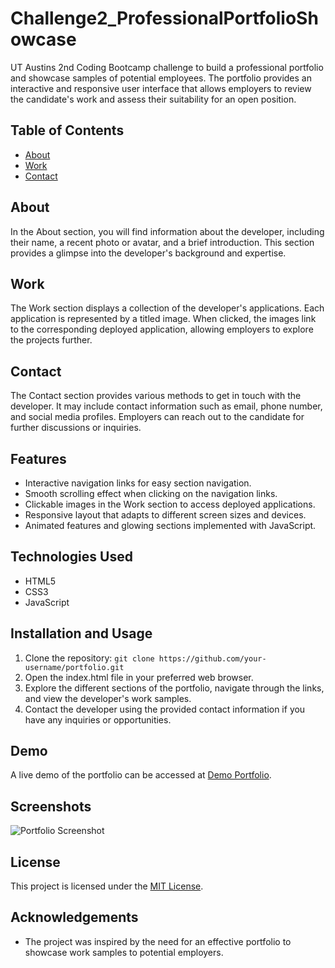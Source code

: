 # Challenge2_ProfessionalPortfolioShowcase
UT Austins 2nd Coding Bootcamp challenge to build a professional portfolio and showcase samples of potential employees.
The portfolio provides an interactive and responsive user interface that allows employers to review the candidate's work and assess their suitability for an open position.

## Table of Contents
- [About](#about)
- [Work](#work)
- [Contact](#contact)

## About
In the About section, you will find information about the developer, including their name, a recent photo or avatar, and a brief introduction. This section provides a glimpse into the developer's background and expertise.

## Work
The Work section displays a collection of the developer's applications. Each application is represented by a titled image. When clicked, the images link to the corresponding deployed application, allowing employers to explore the projects further.

## Contact
The Contact section provides various methods to get in touch with the developer. It may include contact information such as email, phone number, and social media profiles. Employers can reach out to the candidate for further discussions or inquiries.

## Features
- Interactive navigation links for easy section navigation.
- Smooth scrolling effect when clicking on the navigation links.
- Clickable images in the Work section to access deployed applications.
- Responsive layout that adapts to different screen sizes and devices.
- Animated features and glowing sections implemented with JavaScript.

## Technologies Used
- HTML5
- CSS3
- JavaScript

## Installation and Usage
1. Clone the repository: `git clone https://github.com/your-username/portfolio.git`
2. Open the index.html file in your preferred web browser.
3. Explore the different sections of the portfolio, navigate through the links, and view the developer's work samples.
4. Contact the developer using the provided contact information if you have any inquiries or opportunities.

## Demo
A live demo of the portfolio can be accessed at [Demo Portfolio](https://your-portfolio-demo.com).

## Screenshots
![Portfolio Screenshot](./screenshots/portfolio-screenshot.png)

## License
This project is licensed under the [MIT License](LICENSE).

## Acknowledgements
- The project was inspired by the need for an effective portfolio to showcase work samples to potential employers.
